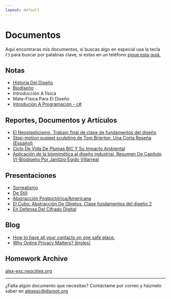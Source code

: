 ```yaml
---
layout: default
---
```



# Documentos

Aquí encontraras mis documentos, si buscas algo en especial usa la tecla <code>F3</code> para buscar por palabras clave, si estas en un teléfono [sigue esta guiá.](http://www.businessinsider.com/text-search-command-f-on-smartphone-browsers-2018-4)

## Notas

* [Historia Del Diseño](https://alex-esc.github.io/docs/historia_del_dise%C3%B1o_recursos.html)
* [Biodiseño](https://alex-esc.github.io/docs/bio_dise%C3%B1o_recursos.html)
* Introducción A física
* Mate-Física Para El Diseño
* [Introdución A Programación - c#](https://mega.nz/#F!iWwFRAJA!UJfE12U8jh8AhCUGHq1VxQ)

## Reportes, Documentos y Artículos

* [El Neoplasticismo, Trabajo final de clase de fundamentos del diseño](https://mega.nz/#!aHxECLgT!8TRGmQYvw0PhQTwyo4sIY231i3mx8PpzMq8QZ_IcHaQ)
* [Stop-motion puppet sculpting de Tom Brierton, Una Corta Reseña (Español)](https://mega.nz/#!qTADhSzL!Nw1b_sPmCBqWY_Cpo9Yes8tjX0o0n8Xa-3tEA7RP_2g)
* [Ciclo De Vida De Plumas BIC Y Su Impacto Ambiental](https://mega.nz/#!HCQEhYRA!lkinWjdqYb7J5XEpiYQPVHIvctnbjDs9L_AnEy4G5PM)  
* [Aplicación de la biomimética al diseño industrial, Resumen De Capítulo VI-Biodiseño Por Janitzio Égido Villarreal](https://mega.nz/#!eepV0JqT!6KkmUieh5pgXWlzFq8ZdEbx2pDdOW36z5aascSG0-VQ)


## Presentaciones

* [Surrealismo](https://slides.com/alexesc/surrealismo)
* [De Stijl](https://slides.com/alexesc/estilo)
* [Abstracción Postpictórica/Americana](https://slides.com/alexesc/abstraame)
* [El Cubo: Abstracción De Objetos, Clase fundamentos del diseño 2](https://mega.nz/#F!HPQ3xbqA!1tEtb46zmauVYwOqi2hqGg)
* [En Defensa Del Cifrado Digital](https://mega.nz/#!SDIgTbqA!KLVVAUfq4JNfi4VGPF7GDTCWSSpCS3dh_HGB8aDgI_w)

## Blog

* [How to have all your contacts on one safe place.](https://alex-esc.github.io/blog/contacts.html)
* [Why Online Privacy Matters? (Ingles)](https://alex-esc.github.io/posts/why-online-privacy-matters.html)

## Homework Archive

[alex-esc.neocities.org](https://alex-esc.neocities.org/)

---

¿Falta algún documento que necesitas? Contáctame por correo y házmelo saber en alexesc@disroot.org
